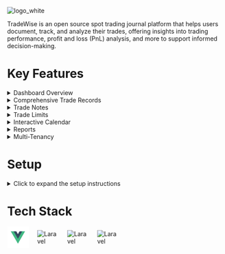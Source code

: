 ![logo_white](https://github.com/user-attachments/assets/20d2e574-c88c-4934-8e53-7edcfdf21060)

TradeWise is an open source spot trading journal platform that helps users document, track, and analyze their trades, offering insights into trading performance, profit and loss (PnL) analysis, and more to support informed decision-making.

# Key Features

<details>
  <summary>Dashboard Overview</summary>
  
  - A centralized location displaying key performance metrics and a high-level summary of trading activity.
  
  ![Dashboard-TRADE-WISE](https://github.com/user-attachments/assets/2957571a-df93-4f7a-a2a4-5716c7bfb522)
</details>

<details>
  <summary>Comprehensive Trade Records</summary>
  
  - Document details such as currency pair, buy/sell values, prices, and positions.
  - Provides real-time profit and loss calculations with detailed percentage breakdowns.
  
  ![Jan-04-2025-TRADE-WISE](https://github.com/user-attachments/assets/ed7e0342-4938-4dbf-9785-81b5f38f5e26)
</details>

<details>
  <summary>Trade Notes</summary>
  
  - Add detailed notes for each trade, including images and annotations for trade strategy analysis.
  
  ![Jan-04-2025-TRADE-WISE (1)](https://github.com/user-attachments/assets/f5314196-3ccb-4844-a7f2-9e17ca1bb8d9)
</details>

<details>
  <summary>Trade Limits</summary>
  
  - Set a maximum trade limit for each day to enforce disciplined trading and avoid over-trading.
  
  ![Limits-TRADE-WISE](https://github.com/user-attachments/assets/b59ef774-ae19-4334-832a-52125ce7b199)
</details>

<details>
  <summary>Interactive Calendar</summary>
  
  - Visualize daily profits and losses in a calendar view.
  - Limited trading days are indicated to help traders manage and review their activity effectively.
  
  ![Calander-TRADE-WISE](https://github.com/user-attachments/assets/f6c4770c-c9a2-47af-9578-6dfbe3b5b8a1)
</details>

<details>
  <summary>Reports</summary>
  
  - Provides Daily, Monthly, and Yearly Reports to analyze trading performance across different timeframes.
  - Supports exporting reports to Excel for detailed analysis and record-keeping.
  
  ![Monthly-PnL-Report-TRADE-WISE](https://github.com/user-attachments/assets/6a263742-9e81-4e7b-867e-81801519f569)
</details>

<details>
  <summary>Multi-Tenancy</summary>
  
  - Fully supports multi-tenancy, allowing multiple users to operate within the same platform while maintaining data isolation and security.
  - Each tenant has a separate database, ensuring data integrity and performance.

</details>

# Setup

<details>
  <summary>Click to expand the setup instructions</summary> <br>
    
Clone the repository <br>
```
git clone https://github.com/sameera-madushan/Trade-Wise.git
```

Change directories into web <br>
```
cd Trade-Wise/
```

Install composer <br>
```
composer install
```

Create the .env file by duplicating the .env.example file <br>
```
cp .env.example .env
```

Set the APP_KEY value <br>
```
php artisan key:generate
```

Clear your cache & config (OPTIONAL)
``` 
php artisan cache:clear && php artisan config:clear
```

Run migrations and seeds
``` 
php artisan migrate --seed
```

Install npm packages to build assets
```
npm install
```

Finally, run your project in the browser!
```
npm run dev
php artisan serve
```
## Running Migrations for All User Databases.
Before running any commands for individual users, you must first run the base migration to ensure the main application database is set up. This can be done using the following `php artisan migrate` command.

After that, you will need to run migrations for all user databases using `php artisan migrate:all-users` command.

This command loops through all registered users, switches to their respective database, and runs the migrations on them. It uses the `sqlite_user` database connection configured for each user in the system.

</details>

# Tech Stack

<div style="display: flex; align-items: center; gap: 20px;">
  <img src="https://github.com/vuejs/art/blob/master/logo.png" alt="Vue.js" width="50" />
  <img src="https://github.com/laravel/art/blob/master/laravel-logo.png" alt="Laravel" width="50" />
  <img src="https://avatars.githubusercontent.com/u/47703742?s=200&v=4" alt="Laravel" width="50" />
  <img src="https://raw.githubusercontent.com/marwin1991/profile-technology-icons/refs/heads/main/icons/mysql.png" alt="Laravel" width="50" />
</div>




